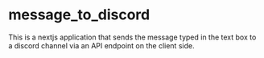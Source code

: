 # message_to_discord

This is a nextjs application that sends the message typed in the text box to a discord channel via an API endpoint on the client side.
